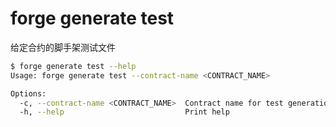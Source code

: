 # forge generate test

给定合约的脚手架测试文件

```bash
$ forge generate test --help
Usage: forge generate test --contract-name <CONTRACT_NAME>

Options:
  -c, --contract-name <CONTRACT_NAME>  Contract name for test generation
  -h, --help                           Print help
```